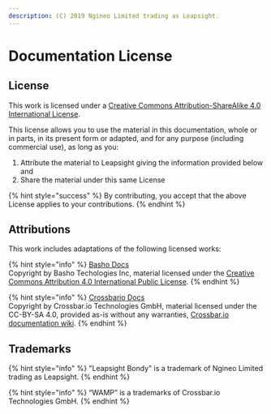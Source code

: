 ```yaml
---
description: (C) 2019 Ngineo Limited trading as Leapsight.
---
```


# Documentation License

## License

This work is licensed under a [Creative Commons Attribution-ShareAlike 4.0 International License](http://creativecommons.org/licenses/by-sa/4.0/).

This license allows you to use the material in this documentation, whole or in parts, in its present form or adapted, and for any purpose \(including commercial use\), as long as you:

1. Attribute the material to Leapsight giving the information provided below and
2. Share the material under this same License

{% hint style="success" %}
By contributing, you accept that the above License applies to your contributions.
{% endhint %}

## Attributions

This work includes adaptations of the following licensed works:

{% hint style="info" %}
[Basho Docs](https://docs.riak.com/index.html)  
Copyright by Basho Techologies Inc, material licensed under the  [Creative Commons Attribution 4.0 International Public License](http://creativecommons.org/licenses/by/4.0/).
{% endhint %}

{% hint style="info" %}
[Crossbario Docs](https://crossbar.io/docs/#)   
Copyright by Crossbar.io Technologies GmbH, material licensed under the CC-BY-SA 4.0, provided as-is without any warranties, [Crossbar.io documentation wiki](https://github.com/crossbario/crossbar/wiki).
{% endhint %}

## Trademarks

{% hint style="info" %}
"Leapsight Bondy" is a trademark of Ngineo Limited trading as Leapsight.
{% endhint %}

{% hint style="info" %}
“WAMP” is a trademarks of Crossbar.io Technologies GmbH.
{% endhint %}



